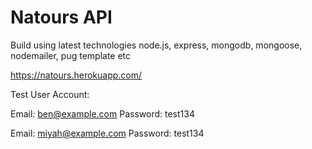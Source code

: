 # Natours API

Build using latest technologies node.js, express, mongodb, mongoose, nodemailer, pug template etc

https://natours.herokuapp.com/

Test User Account: 

Email: ben@example.com
Password: test134

Email: miyah@example.com
Password: test134
